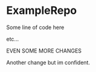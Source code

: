 # ExampleRepo


Some line of code here 

etc...


EVEN SOME MORE CHANGES


Another change but im confident.